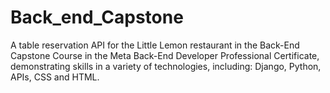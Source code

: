 # Back_end_Capstone
A table reservation API for the Little Lemon restaurant in the Back-End Capstone Course in the Meta Back-End Developer Professional Certificate, demonstrating skills in a variety of technologies, including: Django, Python, APIs, CSS and HTML.
